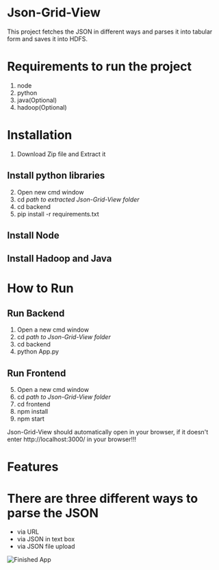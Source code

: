 # Json-Grid-View

This project fetches the JSON in different ways and parses it into tabular form and saves it into HDFS.

# Requirements to run the project
1. node
2. python
3. java(Optional)
4. hadoop(Optional)

# Installation

1. Download Zip file and Extract it

## Install python libraries
2. Open new cmd window
3. cd *path to extracted Json-Grid-View folder*
5. cd backend 
5. pip install -r requirements.txt
  
## Install Node

## Install Hadoop and Java

# How to Run 

## **Run Backend**
1. Open a new cmd window
2. cd *path to Json-Grid-View folder*
3. cd backend
4. python App.py
  
## **Run Frontend**
5. Open a new cmd window
6. cd *path to Json-Grid-View folder*
7. cd frontend
8. npm install
9. npm start

Json-Grid-View should automatically open in your browser, if it doesn't enter http://localhost:3000/ in your browser!!!

# Features
# There are three different ways to parse the JSON
- via URL
- via JSON in text box
- via JSON file upload


![Finished App](UI.gif)
